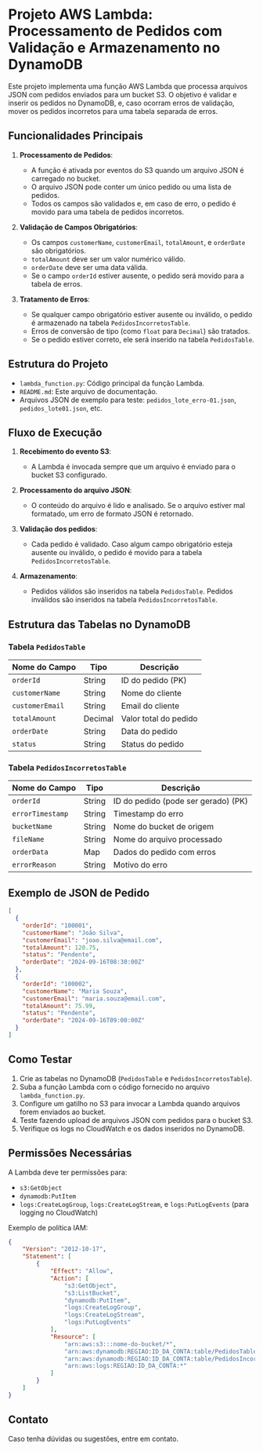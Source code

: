 
# Projeto AWS Lambda: Processamento de Pedidos com Validação e Armazenamento no DynamoDB

Este projeto implementa uma função AWS Lambda que processa arquivos JSON com pedidos enviados para um bucket S3. O objetivo é validar e inserir os pedidos no DynamoDB, e, caso ocorram erros de validação, mover os pedidos incorretos para uma tabela separada de erros.

## Funcionalidades Principais

1. **Processamento de Pedidos**:
   - A função é ativada por eventos do S3 quando um arquivo JSON é carregado no bucket.
   - O arquivo JSON pode conter um único pedido ou uma lista de pedidos.
   - Todos os campos são validados e, em caso de erro, o pedido é movido para uma tabela de pedidos incorretos.

2. **Validação de Campos Obrigatórios**:
   - Os campos `customerName`, `customerEmail`, `totalAmount`, e `orderDate` são obrigatórios.
   - `totalAmount` deve ser um valor numérico válido.
   - `orderDate` deve ser uma data válida.
   - Se o campo `orderId` estiver ausente, o pedido será movido para a tabela de erros.

3. **Tratamento de Erros**:
   - Se qualquer campo obrigatório estiver ausente ou inválido, o pedido é armazenado na tabela `PedidosIncorretosTable`.
   - Erros de conversão de tipo (como `float` para `Decimal`) são tratados.
   - Se o pedido estiver correto, ele será inserido na tabela `PedidosTable`.

## Estrutura do Projeto

- `lambda_function.py`: Código principal da função Lambda.
- `README.md`: Este arquivo de documentação.
- Arquivos JSON de exemplo para teste: `pedidos_lote_erro-01.json`, `pedidos_lote01.json`, etc.

## Fluxo de Execução

1. **Recebimento do evento S3**: 
   - A Lambda é invocada sempre que um arquivo é enviado para o bucket S3 configurado.
   
2. **Processamento do arquivo JSON**:
   - O conteúdo do arquivo é lido e analisado. Se o arquivo estiver mal formatado, um erro de formato JSON é retornado.
   
3. **Validação dos pedidos**:
   - Cada pedido é validado. Caso algum campo obrigatório esteja ausente ou inválido, o pedido é movido para a tabela `PedidosIncorretosTable`.
   
4. **Armazenamento**:
   - Pedidos válidos são inseridos na tabela `PedidosTable`. Pedidos inválidos são inseridos na tabela `PedidosIncorretosTable`.

## Estrutura das Tabelas no DynamoDB

### Tabela `PedidosTable`

| Nome do Campo | Tipo        | Descrição                |
|---------------|-------------|--------------------------|
| `orderId`     | String      | ID do pedido (PK)         |
| `customerName`| String      | Nome do cliente           |
| `customerEmail`| String     | Email do cliente          |
| `totalAmount` | Decimal     | Valor total do pedido     |
| `orderDate`   | String      | Data do pedido            |
| `status`      | String      | Status do pedido          |

### Tabela `PedidosIncorretosTable`

| Nome do Campo  | Tipo        | Descrição                            |
|----------------|-------------|--------------------------------------|
| `orderId`      | String      | ID do pedido (pode ser gerado) (PK)  |
| `errorTimestamp`| String     | Timestamp do erro                    |
| `bucketName`   | String      | Nome do bucket de origem             |
| `fileName`     | String      | Nome do arquivo processado           |
| `orderData`    | Map         | Dados do pedido com erros            |
| `errorReason`  | String      | Motivo do erro                       |

## Exemplo de JSON de Pedido

```json
[
  {
    "orderId": "100001",
    "customerName": "João Silva",
    "customerEmail": "joao.silva@email.com",
    "totalAmount": 120.75,
    "status": "Pendente",
    "orderDate": "2024-09-16T08:30:00Z"
  },
  {
    "orderId": "100002",
    "customerName": "Maria Souza",
    "customerEmail": "maria.souza@email.com",
    "totalAmount": 75.99,
    "status": "Pendente",
    "orderDate": "2024-09-16T09:00:00Z"
  }
]
```

## Como Testar

1. Crie as tabelas no DynamoDB (`PedidosTable` e `PedidosIncorretosTable`).
2. Suba a função Lambda com o código fornecido no arquivo `lambda_function.py`.
3. Configure um gatilho no S3 para invocar a Lambda quando arquivos forem enviados ao bucket.
4. Teste fazendo upload de arquivos JSON com pedidos para o bucket S3.
5. Verifique os logs no CloudWatch e os dados inseridos no DynamoDB.

## Permissões Necessárias

A Lambda deve ter permissões para:
- `s3:GetObject`
- `dynamodb:PutItem`
- `logs:CreateLogGroup`, `logs:CreateLogStream`, e `logs:PutLogEvents` (para logging no CloudWatch)

Exemplo de política IAM:

```json
{
    "Version": "2012-10-17",
    "Statement": [
        {
            "Effect": "Allow",
            "Action": [
                "s3:GetObject",
                "s3:ListBucket",
                "dynamodb:PutItem",
                "logs:CreateLogGroup",
                "logs:CreateLogStream",
                "logs:PutLogEvents"
            ],
            "Resource": [
                "arn:aws:s3:::nome-do-bucket/*",
                "arn:aws:dynamodb:REGIAO:ID_DA_CONTA:table/PedidosTable",
                "arn:aws:dynamodb:REGIAO:ID_DA_CONTA:table/PedidosIncorretosTable",
                "arn:aws:logs:REGIAO:ID_DA_CONTA:*"
            ]
        }
    ]
}
```

## Contato

Caso tenha dúvidas ou sugestões, entre em contato.
